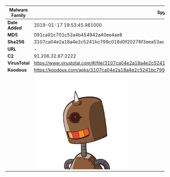 | Malware Family | SpyNote                                                      |
| -------------- | ------------------------------------------------------------ |
| **Date Added** | 2019-01-17 19:53:45.981000                                                   |
| **MD5**        | 091ca91c701c52a4b454942a40ee4ae8                             |
| **Sha256**     | 3107ca04e2a18a4e2c5241bc799c018d0f20276f3eea53ac88c362ac87fd3164 |
| **URL**        | -                                                            |
| **C2**         | 91.206.32.67:2222 |
| **VirusTotal** | https://www.virustotal.com/#/file/3107ca04e2a18a4e2c5241bc799c018d0f20276f3eea53ac88c362ac87fd3164/detection |
| **Koodous**    | https://koodous.com/apks/3107ca04e2a18a4e2c5241bc799c018d0f20276f3eea53ac88c362ac87fd3164 |
|                | ![](../assets/3107ca04e2a18a4e2c5241bc799c018d0f20276f3eea53ac88c362ac87fd3164.png) |
